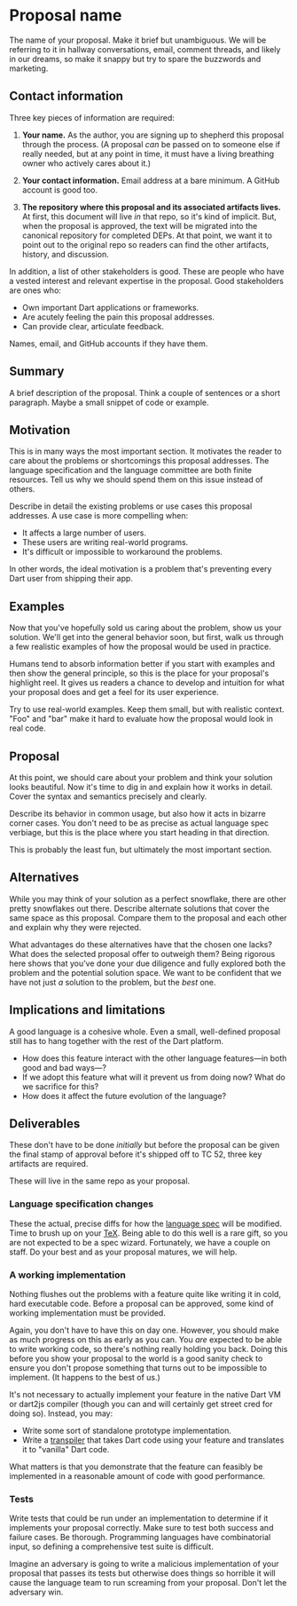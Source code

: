 # Proposal name

The name of your proposal. Make it brief but unambiguous. We will be referring to it in hallway conversations, email, comment threads, and likely in our dreams, so make it snappy but try to spare the buzzwords and marketing.

## Contact information

Three key pieces of information are required:

1. **Your name.** As the author, you are signing up to shepherd this proposal through the process. (A proposal *can* be passed on to someone else if really needed, but at any point in time, it must have a living breathing owner who actively cares about it.)

2. **Your contact information.** Email address at a bare minimum. A GitHub account is good too.

3. **The repository where this proposal and its associated artifacts lives.** At first, this document will live *in* that repo, so it's kind of implicit. But, when the proposal is approved, the text will be migrated into the canonical repository for completed DEPs. At that point, we want it to point out to the original repo so readers can find the other artifacts, history, and discussion.

In addition, a list of other stakeholders is good. These are people who have a vested interest and relevant expertise in the proposal. Good stakeholders are ones who:

- Own important Dart applications or frameworks.
- Are acutely feeling the pain this proposal addresses.
- Can provide clear, articulate feedback.

Names, email, and GitHub accounts if they have them.

## Summary

A brief description of the proposal. Think a couple of sentences or
a short paragraph. Maybe a small snippet of code or example.

## Motivation

This is in many ways the most important section. It motivates the reader to care about the problems or shortcomings this proposal addresses. The language specification and the language committee are both finite resources. Tell us why we should spend them on this issue instead of others.

Describe in detail the existing problems or use cases this proposal addresses. A use case is more compelling when:

- It affects a large number of users.
- These users are writing real-world programs.
- It's difficult or impossible to workaround the problems.

In other words, the ideal motivation is a problem that's preventing every Dart user from shipping their app.

## Examples

Now that you've hopefully sold us caring about the problem, show us your solution. We'll get into the general behavior soon, but first, walk us through a few realistic examples of how the proposal would be used in practice.

Humans tend to absorb information better if you start with examples and then show the general principle, so this is the place for your proposal's highlight reel. It gives us readers a chance to develop and intuition for what your proposal does and get a feel for its user experience.

Try to use real-world examples. Keep them small, but with realistic context. "Foo" and "bar" make it hard to evaluate how the proposal would look in real code.

## Proposal

At this point, we should care about your problem and think your solution looks beautiful. Now it's time to dig in and explain how it works in detail. Cover the syntax and semantics precisely and clearly.

Describe its behavior in common usage, but also how it acts in bizarre corner cases. You don't need to be as precise as actual language spec verbiage, but this is the place where you start heading in that direction.

This is probably the least fun, but ultimately the most important section.

## Alternatives

While you may think of your solution as a perfect snowflake, there are other pretty snowflakes out there. Describe alternate solutions that cover the same space as this proposal. Compare them to the proposal and each other and explain why they were rejected.

What advantages do these alternatives have that the chosen one lacks? What does the selected proposal offer to outweigh them? Being rigorous here shows that you've done your due diligence and fully explored both the problem and the potential solution space. We want to be confident that we have not just *a* solution to the problem, but the *best* one.

## Implications and limitations

A good language is a cohesive whole. Even a small, well-defined proposal still has to hang together with the rest of the Dart platform.

- How does this feature interact with the other language features&mdash;in both good and bad ways&mdash;?
- If we adopt this feature what will it prevent us from doing now? What do we sacrifice for this?
- How does it affect the future evolution of the language?

## Deliverables

These don't have to be done *initially* but before the proposal can be given the final stamp of approval before it's shipped off to TC 52, three key artifacts are required.

These will live in the same repo as your proposal.

### Language specification changes

These the actual, precise diffs for how the [language spec][] will be modified.
Time to brush up on your [TeX][]. Being able to do this well is a rare gift, so
you are not expected to be a spec wizard. Fortunately, we have a couple on
staff. Do your best and as your proposal matures, we will help.

### A working implementation

Nothing flushes out the problems with a feature quite like writing it in cold, hard executable code. Before a proposal can be approved, some kind of working implementation must be provided.

Again, you don't have to have this on day one. However, you should make as much progress on this as early as you can. You *are* expected to be able to write working code, so there's nothing really holding you back. Doing this before you show your proposal to the world is a good sanity check to ensure you don't propose something that turns out to be impossible to implement. (It happens to the best of us.)

It's not necessary to actually implement your feature in the native Dart VM or dart2js compiler (though you can and will certainly get street cred for doing so). Instead, you may:

* Write some sort of standalone prototype implementation.
* Write a [transpiler][] that takes Dart code using your feature and translates it to "vanilla" Dart code.

[transpiler]: https://en.wikipedia.org/wiki/Source-to-source_compiler

What matters is that you demonstrate that the feature can feasibly be implemented in a reasonable amount of code with good performance.

### Tests

Write tests that could be run under an implementation to determine if it implements your proposal correctly. Make sure to test both success and failure cases. Be thorough. Programming languages have combinatorial input, so defining a comprehensive test suite is difficult.

Imagine an adversary is going to write a malicious implementation of your proposal that passes its tests but otherwise does things so horrible it will cause the language team to run screaming from your proposal. Don't let the adversary win.

[tex]: http://www.latex-project.org/
[language spec]: https://www.dartlang.org/docs/spec/
[dart standard]: http://www.ecma-international.org/publications/standards/Ecma-408.htm
[rfpp]: http://www.ecma-international.org/memento/TC52%20policy/Ecma%20Experimental%20TC52%20Royalty-Free%20Patent%20Policy.pdf
[external contributer form]: http://www.ecma-international.org/memento/TC52%20policy/Contribution%20form%20to%20TC52%20Royalty%20Free%20Task%20Group%20as%20a%20non-member.pdf
